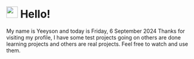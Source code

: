  <h1>
    <img src="https://emojis.slackmojis.com/emojis/images/1643510097/45343/hi.gif?1643510097" width="30"/> 
    Hello!
 </h1>
 <p>
    My name is Yeeyson and today is Friday, 6 September 2024
    Thanks for visiting my profile, I have some test projects going on others are done learning projects and others are real projects.
    Feel free to watch and use them.
 </p>